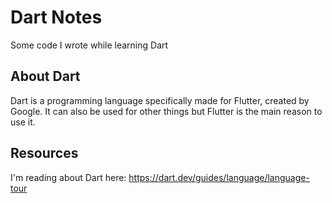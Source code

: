 # Dart Notes

Some code I wrote while learning Dart

## About Dart

Dart is a programming language specifically made for Flutter, created by Google. It can also be used for other things but Flutter is the main reason to use it.

## Resources

I'm reading about Dart here: https://dart.dev/guides/language/language-tour